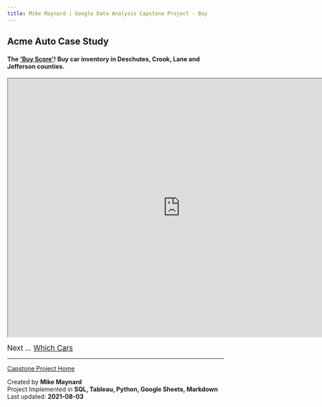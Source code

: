 ```yaml
---
title: Mike Maynard | Google Data Analysis Capstone Project - Buy
---
```

## Acme Auto Case Study

#### The ['Buy Score'](../metrics/buy_score.html)!  Buy car inventory in **Deschutes, Crook, Lane and Jefferson** counties.

<IFRAME SRC="https://public.tableau.com/views/capstone_16278859884250/Buy_1?:language=en-US&:display_count=n&:origin=viz_share_link" WIDTH=800 HEIGHT=600></IFRAME>

<BIG>Next ... [Which Cars](visuals/cars.html)</BIG>

---
[Capstone Project Home](/capstone/)

Created by **Mike Maynard**<BR>
Project Implemented in **SQL, Tableau, Python, Google Sheets, Markdown**<BR>
Last updated:  **2021-08-03**
